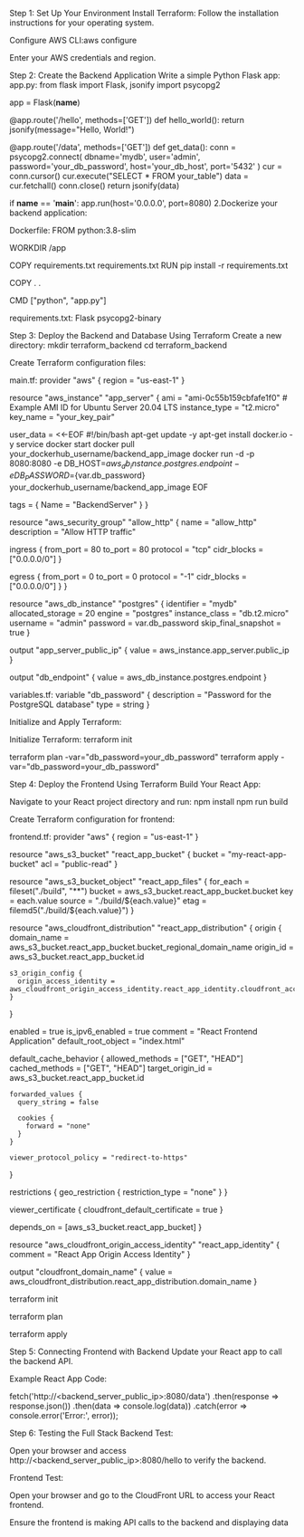 Step 1: Set Up Your Environment
Install Terraform: Follow the installation instructions for your operating system.

Configure AWS CLI:aws configure


Enter your AWS credentials and region.

Step 2: Create the Backend Application
Write a simple Python Flask app:
app.py:
from flask import Flask, jsonify
import psycopg2

app = Flask(__name__)

@app.route('/hello', methods=['GET'])
def hello_world():
    return jsonify(message="Hello, World!")

@app.route('/data', methods=['GET'])
def get_data():
    conn = psycopg2.connect(
        dbname='mydb',
        user='admin',
        password='your_db_password',
        host='your_db_host',
        port='5432'
    )
    cur = conn.cursor()
    cur.execute("SELECT * FROM your_table")
    data = cur.fetchall()
    conn.close()
    return jsonify(data)

if __name__ == '__main__':
    app.run(host='0.0.0.0', port=8080)
2.Dockerize your backend application:

Dockerfile:
FROM python:3.8-slim

WORKDIR /app

COPY requirements.txt requirements.txt
RUN pip install -r requirements.txt

COPY . .

CMD ["python", "app.py"]

requirements.txt:
Flask
psycopg2-binary


Step 3: Deploy the Backend and Database Using Terraform
Create a new directory:
mkdir terraform_backend
cd terraform_backend

Create Terraform configuration files:

main.tf:
provider "aws" {
  region = "us-east-1"
}

resource "aws_instance" "app_server" {
  ami           = "ami-0c55b159cbfafe1f0"  # Example AMI ID for Ubuntu Server 20.04 LTS
  instance_type = "t2.micro"
  key_name      = "your_key_pair"

  user_data = <<-EOF
              #!/bin/bash
              apt-get update -y
              apt-get install docker.io -y
              service docker start
              docker pull your_dockerhub_username/backend_app_image
              docker run -d -p 8080:8080 -e DB_HOST=${aws_db_instance.postgres.endpoint} -e DB_PASSWORD=${var.db_password} your_dockerhub_username/backend_app_image
              EOF

  tags = {
    Name = "BackendServer"
  }
}

resource "aws_security_group" "allow_http" {
  name        = "allow_http"
  description = "Allow HTTP traffic"

  ingress {
    from_port   = 80
    to_port     = 80
    protocol    = "tcp"
    cidr_blocks = ["0.0.0.0/0"]
  }

  egress {
    from_port   = 0
    to_port     = 0
    protocol    = "-1"
    cidr_blocks = ["0.0.0.0/0"]
  }
}

resource "aws_db_instance" "postgres" {
  identifier             = "mydb"
  allocated_storage      = 20
  engine                 = "postgres"
  instance_class         = "db.t2.micro"
  username               = "admin"
  password               = var.db_password
  skip_final_snapshot    = true
}

output "app_server_public_ip" {
  value = aws_instance.app_server.public_ip
}

output "db_endpoint" {
  value = aws_db_instance.postgres.endpoint
}

variables.tf:
variable "db_password" {
  description = "Password for the PostgreSQL database"
  type        = string
}

Initialize and Apply Terraform:

Initialize Terraform:
terraform init

terraform plan -var="db_password=your_db_password"
terraform apply -var="db_password=your_db_password"



Step 4: Deploy the Frontend Using Terraform
Build Your React App:

Navigate to your React project directory and run:
npm install
npm run build


Create Terraform configuration for frontend:

frontend.tf:
provider "aws" {
  region = "us-east-1"
}

resource "aws_s3_bucket" "react_app_bucket" {
  bucket = "my-react-app-bucket"
  acl    = "public-read"
}

resource "aws_s3_bucket_object" "react_app_files" {
  for_each = fileset("./build", "**")
  bucket   = aws_s3_bucket.react_app_bucket.bucket
  key      = each.value
  source   = "./build/${each.value}"
  etag     = filemd5("./build/${each.value}")
}

resource "aws_cloudfront_distribution" "react_app_distribution" {
  origin {
    domain_name = aws_s3_bucket.react_app_bucket.bucket_regional_domain_name
    origin_id   = aws_s3_bucket.react_app_bucket.id

    s3_origin_config {
      origin_access_identity = aws_cloudfront_origin_access_identity.react_app_identity.cloudfront_access_identity_path
    }
  }

  enabled             = true
  is_ipv6_enabled     = true
  comment             = "React Frontend Application"
  default_root_object = "index.html"

  default_cache_behavior {
    allowed_methods  = ["GET", "HEAD"]
    cached_methods   = ["GET", "HEAD"]
    target_origin_id = aws_s3_bucket.react_app_bucket.id

    forwarded_values {
      query_string = false

      cookies {
        forward = "none"
      }
    }

    viewer_protocol_policy = "redirect-to-https"
  }

  restrictions {
    geo_restriction {
      restriction_type = "none"
    }
  }

  viewer_certificate {
    cloudfront_default_certificate = true
  }

  depends_on = [aws_s3_bucket.react_app_bucket]
}

resource "aws_cloudfront_origin_access_identity" "react_app_identity" {
  comment = "React App Origin Access Identity"
}

output "cloudfront_domain_name" {
  value = aws_cloudfront_distribution.react_app_distribution.domain_name
}


terraform init

terraform plan

terraform apply



Step 5: Connecting Frontend with Backend
Update your React app to call the backend API.

Example React App Code:

fetch('http://<backend_server_public_ip>:8080/data')
  .then(response => response.json())
  .then(data => console.log(data))
  .catch(error => console.error('Error:', error));


Step 6: Testing the Full Stack
Backend Test:

Open your browser and access http://<backend_server_public_ip>:8080/hello to verify the backend.

Frontend Test:

Open your browser and go to the CloudFront URL to access your React frontend.

Ensure the frontend is making API calls to the backend and displaying data
